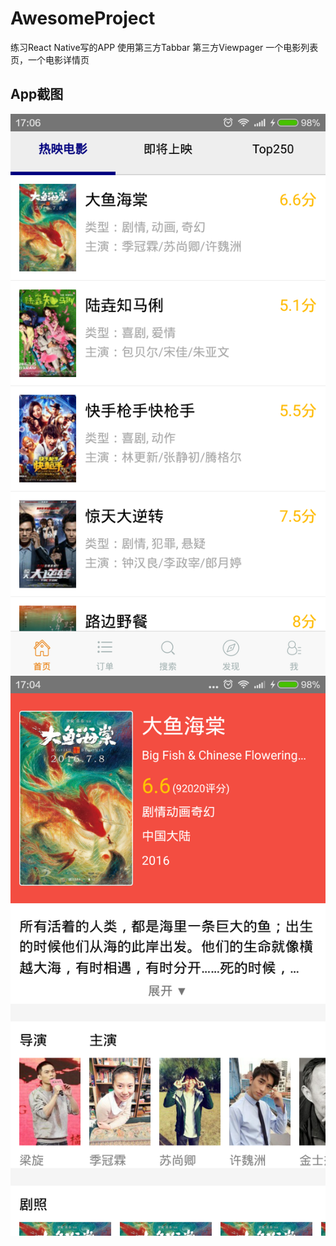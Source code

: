 # AwesomeProject

练习React Native写的APP 使用第三方Tabbar 第三方Viewpager 一个电影列表页，一个电影详情页

## App截图

![image](./readme/list.png) ![image](./readme/info.png)